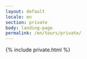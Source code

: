 ```yaml
---
layout: default
locale: en
section: private
body: landing-page
permalink: /en/tours/private/
---
```


{% include private.html %}
